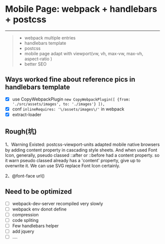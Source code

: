 # Mobile Page: webpack + handlebars + postcss

------

> * webpack multiple entries
> * handlebars template
> * postcss
> * mobile page adapt with viewport(vw, vh, max-vw, max-vh, aspect-ratio )
> * better SEO

## Ways worked fine about reference pics in handlebars template 
- [x] use CopyWebpackPlugin
`new CopyWebpackPlugin([
  {from: './src/assets/images', to: './images'}
]),`  
- [x] conf `inlineRequires: '\/assets/images\/'` in webpack  
- [x] extract-loader
    
## Rough(坑)
1、Warning Existed: postcss-viewport-units adapted mobile native browsers by adding content property in cascading style sheets.
And when used Font Icon, generally, pseudo classed ::after or ::before had a content property.
so it warn pseudo classed already has a 'content' property, give up to overwrite it.
We can use SVG replace Font Icon certainly.    

2、@font-face url()

## Need to be optimized
- [ ] webpack-dev-server recompiled very slowly
- [ ] webpack env donot define
- [ ] compression
- [ ] code spliting
- [ ] Few handlebars helper
- [ ] add jquery 
- [ ] ....